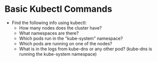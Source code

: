 # Basic Kubectl Commands

- Find the following info using kubectl:
  - How many nodes does the cluster have?
  - What namespaces are there?
  - Which pods run in the "kube-system" namespace?
  - Which pods are running on one of the nodes?
  - What is in the logs from kube-dns or any other pod? (kube-dns is running the kube-system namespace)

